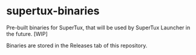 # supertux-binaries
Pre-built binaries for SuperTux, that will be used by SuperTux Launcher in the future. [WIP]

Binaries are stored in the Releases tab of this repository.
